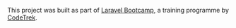 This project was built as part of [Laravel Bootcamp](https://coloredcow.com/codetrek-session/laravel-bootcamp/), a training programme by [CodeTrek](https://coloredcow.com/codetrek/).

